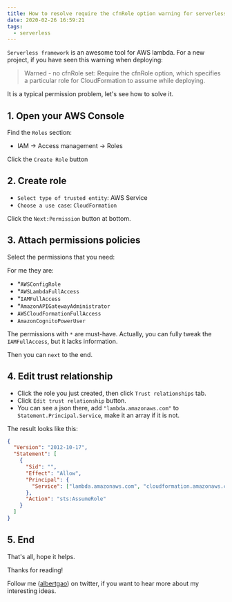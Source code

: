 ```yaml
---
title: How to resolve require the cfnRole option warning for serverless framework
date: 2020-02-26 16:59:21
tags:
  - serverless
---
```


`Serverless framework` is an awesome tool for AWS lambda. For a new project, if you have seen this warning when deploying:

> Warned - no cfnRole set:
> Require the cfnRole option, which specifies a particular role for CloudFormation to assume while deploying.

It is a typical permission problem, let's see how to solve it.

<!--more-->

## 1. Open your AWS Console

Find the `Roles` section:

- IAM -> Access management -> Roles

Click the `Create Role` button

## 2. Create role

- `Select type of trusted entity`: AWS Service
- `Choose a use case`: `CloudFormation`

Click the `Next:Permission` button at bottom.

## 3. Attach permissions policies

Select the permissions that you need:

For me they are:

- \*`AWSConfigRole`
- \*`AWSLambdaFullAccess`
- \*`IAMFullAccess`
- \*`AmazonAPIGatewayAdministrator`
- `AWSCloudFormationFullAccess`
- `AmazonCognitoPowerUser`

The permissions with `*` are must-have. Actually, you can fully tweak the `IAMFullAccess`, but it lacks information.

Then you can `next` to the end.

## 4. Edit trust relationship

- Click the role you just created, then click `Trust relationships` tab.
- Click `Edit trust relationship` button.
- You can see a json there, add `"lambda.amazonaws.com"` to `Statement.Principal.Service`, make it an array if it is not.

The result looks like this:

```json
{
  "Version": "2012-10-17",
  "Statement": [
    {
      "Sid": "",
      "Effect": "Allow",
      "Principal": {
        "Service": ["lambda.amazonaws.com", "cloudformation.amazonaws.com"]
      },
      "Action": "sts:AssumeRole"
    }
  ]
}
```

## 5. End

That's all, hope it helps.

Thanks for reading!

Follow me (<a href='https://twitter.com/albertgao' target="_blank" rel="noopener noreferrer">albertgao</a>) on twitter, if you want to hear more about my interesting ideas.

